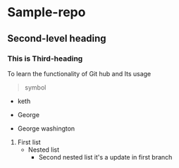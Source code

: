# Sample-repo
## Second-level heading
###   This is Third-heading
To learn the functionality of Git hub and Its usage
>symbol

* keth
- George
+ George washington

1. First list
   - Nested list
      - Second nested list
it's a update in first branch
